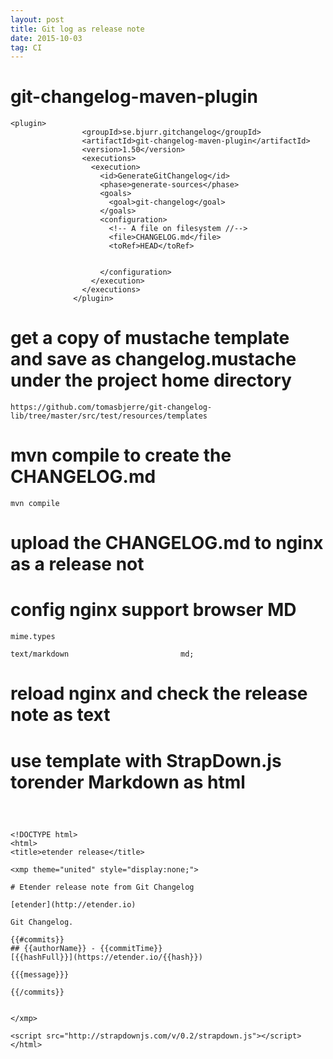 ```yaml
---
layout: post
title: Git log as release note
date: 2015-10-03
tag: CI
---
```


# git-changelog-maven-plugin
```
<plugin>
		        <groupId>se.bjurr.gitchangelog</groupId>
		        <artifactId>git-changelog-maven-plugin</artifactId>
		        <version>1.50</version>
		        <executions>
		          <execution>
		            <id>GenerateGitChangelog</id>
		            <phase>generate-sources</phase>
		            <goals>
		              <goal>git-changelog</goal>
		            </goals>
		            <configuration>
		              <!-- A file on filesystem //-->
		              <file>CHANGELOG.md</file>
		              <toRef>HEAD</toRef>


		            </configuration>
		          </execution>
		        </executions>
		      </plugin>
```    

# get a copy of mustache template and save as changelog.mustache under the project home directory

```
https://github.com/tomasbjerre/git-changelog-lib/tree/master/src/test/resources/templates
```

# mvn compile to create the CHANGELOG.md
```
mvn compile
```

# upload the CHANGELOG.md to nginx as a release not

# config nginx support browser MD
```
mime.types

text/markdown                         md;
```

# reload nginx and check the release note as text



# use template with StrapDown.js torender Markdown as html

```



<!DOCTYPE html>
<html>
<title>etender release</title>

<xmp theme="united" style="display:none;">

# Etender release note from Git Changelog

[etender](http://etender.io)

Git Changelog.

{{#commits}}
## {{authorName}} - {{commitTime}}
[{{hashFull}}](https://etender.io/{{hash}})

{{{message}}}

{{/commits}}


</xmp>

<script src="http://strapdownjs.com/v/0.2/strapdown.js"></script>
</html>
```
